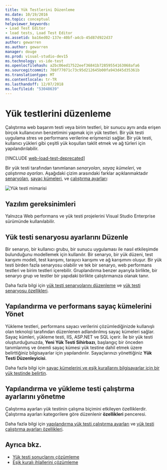 ```yaml
---
title: Yük Testlerini Düzenleme
ms.date: 10/19/2016
ms.topic: conceptual
helpviewer_keywords:
- Load Test Editor
- load tests, Load Test Editor
ms.assetid: ba16ed02-137e-40bf-a4cb-45d87d922d37
author: gewarren
ms.author: gewarren
manager: douge
ms.prod: visual-studio-dev15
ms.technology: vs-ide-test
ms.openlocfilehash: a2bc06ed17522eef36841b72859554163068afa6
ms.sourcegitcommit: 708f77071c73c95d212645b00fa943d45d35361b
ms.translationtype: MT
ms.contentlocale: tr-TR
ms.lasthandoff: 12/07/2018
ms.locfileid: "53048639"
---
```

# <a name="edit-load-tests"></a>Yük testlerini düzenleme

Çalıştırma web başarım testi veya birim testleri, bir sunucu aynı anda erişen birçok kullanıcının benzetimini yapmak için yük testleri. Bir yük testi uygulama stres ve performans verilerine erişmenizi sağlar. Bir yük testi, kullanıcı yükleri gibi çeşitli yük koşulları taklit etmek ve ağ türleri için yapılandırılabilir.

[!INCLUDE [web-load-test-deprecated](includes/web-load-test-deprecated.md)]

Bir yük testi tarafından tanımlanan *senaryoları*, *sayaç kümeleri*, ve *çalıştırma ayarları*. Aşağıdaki çizim arasındaki farklar açıklanmaktadır [senaryoları](../test/edit-load-test-scenarios.md), [sayaç kümeleri](../test/specify-counter-sets-and-threshold-rules-for-load-testing.md), ve [çalıştırma ayarları](../test/load-test-run-settings-properties.md):

![Yük testi mimarisi](../test/media/load_test_editor.png)

## <a name="software-requirements"></a>Yazılım gereksinimleri

Yalnızca Web performans ve yük testi projelerini Visual Studio Enterprise sürümünde kullanılabilir.

## <a name="edit-load-test-scenario-settings"></a>Yük testi senaryosu ayarlarını Düzenle

Bir senaryo, bir kullanıcı grubu, bir sunucu uygulaması ile nasıl etkileşimde bulunduğunu modellemek için kullanılır. Bir senaryo, bir yük düzeni, test karışımı modeli, test karışımı, tarayıcı karışımı ve ağ karışımını oluşur. Bir yük testi birden fazla senaryosu olabilir ve tek bir senaryo, web performans testleri ve birim testleri içerebilir. Gruplandırma benzer ayarıyla birlikte, bir senaryo grup ve testler bir yapıdaki birlikte çalıştırmanıza olanak tanır.

Daha fazla bilgi için [yük testi senaryolarını düzenleme](../test/edit-load-test-scenarios.md) ve [yük testi senaryosu özellikleri](../test/load-test-scenario-properties.md).

## <a name="configure-and-manage-performance-counter-sets"></a>Yapılandırma ve performans sayaç kümelerini Yönet

Yükleme testleri, performans sayacı verilerini çözümlediğinizde kullanışlı olan teknoloji tarafından düzenlenen adlandırılmış sayaç kümeleri sağlar. Sayaç kümleri, yükleme testi, IIS, ASP.NET ve SQL içerir. İle bir yük testi oluşturduğunuzda, **Yeni Yük Testi Sihirbazı**, başlangıç bir önceden tanımlanmış ve önemli sayaç kümesi yük testine dahil etmek üzere belirttiğiniz bilgisayarlar için yapılandırılır. Sayaçlarınızı yönettiğiniz **Yük Testi Düzenleyicisi**.

Daha fazla bilgi için [sayaç kümelerini ve eşik kurallarını bilgisayarlar için bir yük testinde belirtin](../test/specify-counter-sets-and-threshold-rules-for-load-testing.md).

## <a name="configure-and-manage-load-test-run-settings"></a>Yapılandırma ve yükleme testi çalıştırma ayarlarını yönetme

Çalıştırma ayarları yük testinin çalışma biçimini etkileyen özelliklerdir. Çalıştırma ayarları kategorilere göre düzenlenir **özellikleri** penceresi.

Daha fazla bilgi için [yapılandırma yük testi çalıştırma ayarları](../test/configure-load-test-run-settings.md) ve [yük testi çalıştırma ayarları özellikleri](../test/load-test-run-settings-properties.md).

## <a name="see-also"></a>Ayrıca bkz.

- [Yük testi sonuçlarını çözümleme](../test/analyze-load-test-results-using-the-load-test-analyzer.md)
- [Eşik kuralı ihlallerini çözümleme](../test/analyze-threshold-rule-violations-in-load-tests.md)